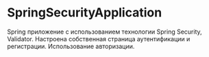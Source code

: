 # SpringSecurityApplication
Spring приложение с использованием технологии Spring Security, Validator.
Настроена собственная страница аутентификации и регистрации. Использование авторизации.
